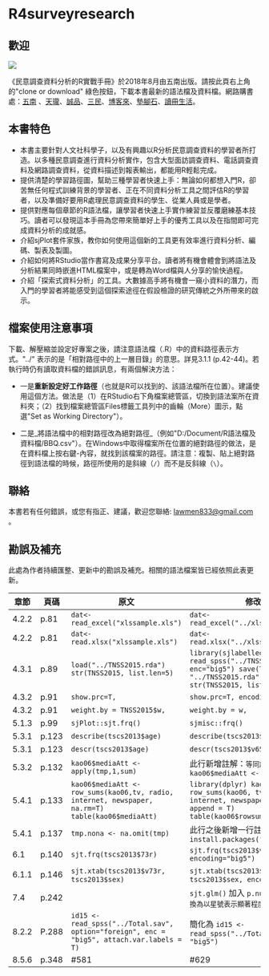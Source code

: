 # R4surveyresearch

## 歡迎  
![](http://im2.book.com.tw/image/getImage?i=https://www.books.com.tw/img/001/079/48/0010794831.jpg&v=5b5edaa6&w=348&h=348)  

《民意調查資料分析的R實戰手冊》於2018年8月由五南出版。請按此頁右上角的"clone or download" 綠色按鈕，下載本書最新的語法檔及資料檔。網路購書處：[五南](http://www.wunan.com.tw/bookdetail.asp?no=13929) 、[天瓏](https://www.tenlong.com.tw/products/9789571196879)、[誠品](http://www.eslite.com/product.aspx?pgid=1001116712698095)、[三民](http://www.sanmin.com.tw/Product/index/006878903)、[博客來](http://www.books.com.tw/products/0010794831)、[墊腳石](http://www.tcsb.com.tw/SalePage/Index/4612965)、[讀冊生活](https://www.taaze.tw/sing.html?pid=11100853002)。

## 本書特色  
- 本書主要針對人文社科學子，以及有興趣以R分析民意調查資料的學習者所打造。以多種民意調查進行資料分析實作，包含大型面訪調查資料、電話調查資料及網路調查資料，從資料描述到報表輸出，都能用R輕鬆完成。
- 提供清楚的學習路徑圖，幫助三種學習者快速上手：無論如何都想入門R，卻苦無任何程式訓練背景的學習者、正在不同資料分析工具之間評估R的學習者，以及準備好要用R處理民意調查資料的學生、從業人員或是學者。  
- 提供對應每個章節的R語法檔，讓學習者快速上手實作練習並反覆磨練基本技巧。讀者可以發現這本手冊為您帶來簡單好上手的優秀工具以及在指間即可完成資料分析的成就感。  
- 介紹sjPlot套件家族，教你如何使用這個新的工具更有效率進行資料分析、編碼、製表及製圖。  
- 介紹如何將RStudio當作書寫及成果分享平台。讀者將有機會體會到將語法及分析結果同時嵌進HTML檔案中，或是轉為Word檔與人分享的愉快過程。  
- 介紹「探索式資料分析」的工具。大數據高手將有機會一窺小資料的潛力，而入門的學習者將能感受到這個探索途徑在假設檢證的研究傳統之外所帶來的啟示。  

## 檔案使用注意事項
下載、解壓縮並設定好專案之後，請注意語法檔（.R）中的資料路徑表示方式。"../" 表示的是「相對路徑中的上一層目錄」的意思。詳見3.1.1 (p.42-44)。若執行時仍有讀取資料檔的錯誤訊息，有兩個解決方法：  

- 一是**重新設定好工作路徑**（也就是R可以找到的、該語法檔所在位置）。建議使用這個方法。做法是（1）在RStudio右下角檔案總管區，切換到語法案所在資料夾；（2）找到檔案總管區Files標籤工具列中的齒輪（More）圖示，點選"Set as Working Directory"）。 

- 二是_將語法檔中的相對路徑改為絕對路徑_（例如"D:/Document/R語法檔及資料檔/BBQ.csv"）。在Windows中取得檔案所在位置的絕對路徑的做法，是在資料檔上按右鍵-內容，就找到該檔案的路徑。請注意：複製、貼上絕對路徑到語法檔的時候，路徑所使用的是斜線（`/`）而不是反斜線（`\`）。 

## 聯絡  
本書若有任何錯誤，或您有指正、建議，歡迎您聯絡: [lawmen833@gmail.com](lawmen833@gmail.com) 。

## 勘誤及補充
此處為作者持續匯整、更新中的勘誤及補充。相關的語法檔案皆已經依照此表更新。

|章節|頁碼|原文|修改|
|----|----|----|-------|
|4.2.2 | p.81 | `dat<- read_excel("xlssample.xls")` | `dat<- read_excel("../xlssample.xls")` | 
|4.2.2 | p.81 | `dat<- read.xlsx("xlssample.xls")` | `dat<- read.xlsx("../xlssample.xls")` |
|4.3.1 | p.89 |`load("../TNSS2015.rda") str(TNSS2015, list.len=5)`|`library(sjlabelled) TNSS2015 <- read_spss("../TNSS2015.sav", enc="big5") save(TNSS2015,file= "../TNSS2015.rda") str(TNSS2015, list.len=5)` |
|4.3.2 | p.91 | `show.prc=T,` | `show.prc=T, encoding="big5"`|
|4.3.2 | p.91 | `weight.by = TNSS2015$w,` | `weight.by = w,`|
|5.1.3 | p.99 | `sjPlot::sjt.frq()` | `sjmisc::frq()` |
|5.3.1 | p.123 | `describe(tscs2013$age)` | `describe(tscs2013$v65r)`  |
|5.3.1 | p.123 | `descr(tscs2013$age)`  | `descr(tscs2013$v65r)`  |
|5.3.2 | p.132 |`kao06$mediaAtt <- apply(tmp,1,sum)`| 此行新增註解：`等同於 kao06$mediaAtt <- rowSums(tmp)`|
|5.4.1 | p.133 | `kao06$mediaAtt <- row_sums(kao06,tv, radio, internet, newspaper, na.rm=T) table(kao06$mediaAtt)` | `library(dplyr) kao06 <- row_sums(kao06, tv, radio, internet, newspaper, na.rm = T, append = T) table(kao06$rowsums)`| 
|5.4.1 | p.137 |`tmp.nona <- na.omit(tmp)`| 此行之後新增一行註解：` # install.packages("GPArotation")`|
|6.1| p.140 | `sjt.frq(tscs2013$73r)`| `sjt.frq(tscs2013$v73r, encoding="big5")` |
|6.1.1|p.146| `sjt.xtab(tscs2013$v73r,　tscs2013$sex)`|`sjt.xtab(tscs2013$v73r,　tscs2013$sex, encoding="utf8")`|
|7.4| p.242 | | `sjt.glm()` 加入 `p.numeric=F, #切換為以星號表示顯著程度` |
|8.2.2| P.288 | `id15 <- read_spss("../Total.sav", option="foreign", enc = "big5", attach.var.labels = T)` | 簡化為 `id15 <- read_spss("../Total.sav", enc = "big5")` |
|8.5.6 | p.348 | #581 | #629 | 
